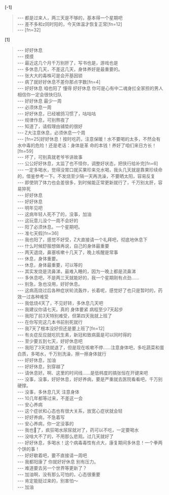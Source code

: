 
[-1] 
>--- 都是过来人，两三天是不够的，基本得一个星期吧<br>
>--- 差不多和z同时阳的，今天体温才恢复正常[fn=12]<br>
>--- [fn=32]<br>

[1] 
>--- 好好休息<br>
>--- 摸摸<br>
>--- 最近这几个月千万别肝了，写书也是，游戏也是<br>
>--- 多休息几天，不差这几天，身体养好是最重要的。<br>
>--- 张大大的毒株可是会开基因锁<br>
>--- 病了就好好休息不差你那点字数[fn=4]<br>
>--- 好好休息 咱也阳了 懂得 好好休息 你可是心有中二魂身扛全家担的男人 相信你一定会很快归队<br>
>--- 好好休息 最少一周<br>
>--- 必须休息一周<br>
>--- 好好休息，已经被鸽习惯了，咕咕咕<br>
>--- 规律作息，可别熬夜了<br>
>--- 知道了，请假理由铺垫的很好<br>
>--- Z大注意休息，必须休息一个周<br>
>--- [fn=25]好好休息！按时吃药，注意保暖！水不要喝的太多，不然会有水中毒的危险！还是老话：身体是革 命的本钱！养好了咱们来日方长！[fn=59]<br>
>--- 坏了，可别真就老爷爷讲故事<br>
>--- 公公好好休息，太监了也不怪你，调整好状态，把侠行给补完[fn=6]<br>
>--- 一定多喝水，觉得没胃口就买果珍来兑水喝，我头几天就是靠果珍续命的，借鉴参考一下。不发烧至少隔一天再洗澡，不要晒太阳，容易反复<br>
>--- 即使阴了体力也会差很多，到时候能正常更新就行了，千万别太肝，容易猝死<br>
>--- 好好休息<br>
>--- 好好休息<br>
>--- 明年见吧<br>
>--- 这病年轻人死不了的，没事，加油<br>
>--- 这玩意儿没个一周不会好的<br>
>--- 阳了必须休息。一个星期吧。<br>
>--- 准七天假[fn=36]<br>
>--- 我也阳了，感觉不好受，Z大直接请一个礼拜吧，彻底地休息下<br>
>--- 什么时候舒服想做再说，自己的身体最重要<br>
>--- 两天退烧，鼻塞咳嗽十几天了，晚上咳醒是常事<br>
>--- 休息，身体重要。<br>
>--- 休息，身体最重要，可以等的<br>
>--- 其实发烧是流鼻涕，最难入睡的，因为一晚上都是流鼻涕<br>
>--- 多休息吧，不是两三天就能好的，我一个星期刚有点劲……<br>
>--- 别急，急也没用，好好休息。<br>
>--- 这病高烧过后各种症状轮流轰炸，长着呢，感觉好了也只是暂时的，药效一过各种难受<br>
>--- 我低烧4天了，不见好转，多休息几天吧<br>
>--- 我建议你请七天。真的 身体要紧 病程至少7天起步<br>
>--- 我阳了前3天特别难受，但第四天我就上班了<br>
>--- 在你写完这几本书前别死就行<br>
>--- 我7天了根本没好但还是要上班了[fn=12]<br>
>--- 有炎症反应就吃抗生素，新冠和致病菌是可以同时得的<br>
>--- 至少要五到七天，好好休息吧<br>
>--- 我阳了3天烧就退了，但是现在咳嗽不停……注意身体吧，多吃蔬菜和蛋白质，多喝水，千万别洗澡，擦一擦身体就行<br>
>--- 好好休息，加油<br>
>--- 好好休息，别穿越了<br>
>--- 请休息好。啊、这里的时间线……是低帏度的搞张恒在开键来吧<br>
>--- 没事，没事，好好休息，好好养病，要是严重就去医院看看吧，千万别硬撑。<br>
>--- 没事，多休息几天 注意身体<br>
>--- 10几年都等过来，不差这一会<br>
>--- 安心养病<br>
>--- 这个症状和心态也有很大关系，放宽心症状就会轻<br>
>--- 好好养病，不急着写<br>
>--- 安心养病，你一定没事的<br>
>--- 我也🐑了，疯狂喝水尿尿就对了，药可以不吃，一定要喝水<br>
>--- 没啥大不了的，不用那么悲观。过几天就好了<br>
>--- 好好休息，多喝水！这个病毒毒性有点大，康复期间多休息！一个拳两个饼的事！<br>
>--- 好好歇着吧，要不直接请一周吧<br>
>--- 我都阳康了 你就好好休息 别有压力。<br>
>--- 难道要去另一个世界等更新了？<br>
>--- 加油啊，没有那么可怕的，心态很重要<br>
>--- 肯定能挺过来的，别害怕～<br>
>--- 加油<br>
